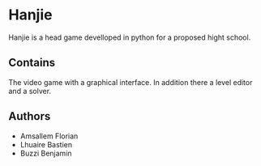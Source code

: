 # Hanjie

Hanjie is a head game develloped in python for a proposed hight school.

## Contains

The video game with a graphical interface. In addition there a level editor and a solver.

## Authors

* Amsallem Florian
* Lhuaire Bastien
* Buzzi Benjamin
